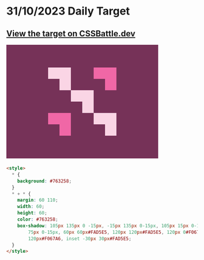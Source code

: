 # 31/10/2023 Daily Target

## [View the target on CSSBattle.dev](https://cssbattle.dev/play/DEZ0vq4BzrnHgCY7ljLv)

![Alt text](img/target_gmdmlaB.png?raw=true "Target 31/10/2023")

```html
<style>
  * {
    background: #763258;
  }
  * + * {
    margin: 60 110;
    width: 60;
    height: 60;
    color: #763258;
    box-shadow: 105px 135px 0 -15px, -15px 135px 0-15px, 105px 15px 0-15px, 45px
        75px 0-15px, 60px 60px#FAD5E5, 120px 120px#FAD5E5, 120px 0#F067A6, 0
        120px#F067A6, inset -30px 30px#FAD5E5;
  }
</style>
```
